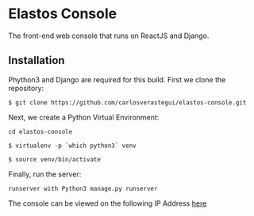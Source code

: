 # Elastos Console

The front-end web console that runs on ReactJS and Django.

## Installation

Phython3 and Django are required for this build. First we clone the repository:

```
$ git clone https://github.com/carlosverastegui/elastos-console.git
```

Next, we create a Python Virtual Environment:

```
cd elastos-console
```

```
$ virtualenv -p `which python3` venv
```

```
$ source venv/bin/activate
```

Finally, run the server:

```
runserver with Python3 manage.py runserver
```

The console can be viewed on the following IP Address [here]

[here]: http://127.0.0.1:8000/hello

